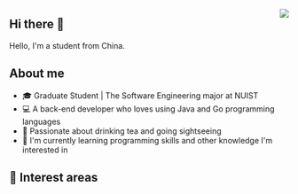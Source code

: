 <a href="https://github.com/a-little-fool"><img align='right' src="https://github-readme-stats.vercel.app/api?username=a-little-fool&show_icons=true&theme=radical&count_private=true"></a>
## Hi there 👋
Hello, I'm a student from China. 

## About me
- 🎓 Graduate Student | The Software Engineering major at NUIST
- 💻 A back-end developer who loves using Java and Go programming languages
- 🌱 Passionate about drinking tea and going sightseeing
- 🚀 I'm currently learning programming skills and other knowledge I'm interested in

## 🍃 Interest areas



